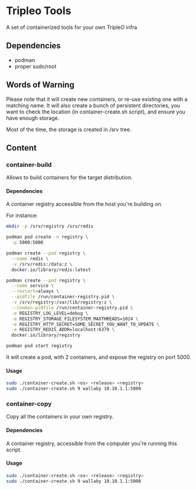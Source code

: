 # Tripleo Tools
A set of containerized tools for your own TripleO infra

## Dependencies
- podman
- proper sudo/root

## Words of Warning
Please note that it will create new containers, or re-use existing one with
a matching name. It will also create a bunch of persistent directories, you
want to check the location (in container-create.sh script), and ensure
you have enough storage.

Most of the time, the storage is created in /srv tree.

## Content

### container-build
Allows to build containers for the target distribution.
#### Dependencies
A container registry accessible from the host you're building on.

For instance:
```Bash
mkdir -p /srv/registry /srv/redis

podman pod create -n registry \
  -p 5000:5000

podman create --pod registry \
  --name redis \
  -v /srv/redis:/data:z \
  docker.io/library/redis:latest

podman create --pod registry \
  --name service \
  --restart=always \
  --pidfile /run/container-registry.pid \
  -v /srv/registry:/var/lib/registry:z \
  --conmon-pidfile /run/container-registry.pid \
  -e REGISTRY_LOG_LEVEL=debug \
  -e REGISTRY_STORAGE_FILESYSTEM_MAXTHREADS=1024 \
  -e REGISTRY_HTTP_SECRET=SOME_SECRET_YOU_WANT_TO_UPDATE \
  -e REGISTRY_REDIS_ADDR=localhost:6379 \
  docker.io/library/registry

podman pod start registry
```
It will create a pod, with 2 containers, and expose the registry on port 5000.

#### Usage
```Bash
sudo ./container-create.sh <os> <release> <registry>
sudo ./container-create.sh 9 wallaby 10.10.1.1:5000
```

### container-copy
Copy all the containers in your own registry.
#### Dependencies
A container registry, accessible from the computer you're running this script.

#### Usage
```Bash
sudo ./container-create.sh <os> <release> <registry>
sudo ./container-create.sh 9 wallaby 10.10.1.1:5000
```
